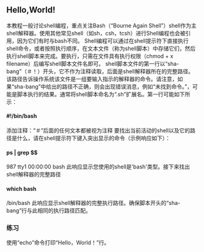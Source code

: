 ## Hello,World!

本教程一般讨论shell编程，重点关注Bash（“Bourne Again Shell”）shell作为主shell解释器。使用其他常见shell（如sh，csh，tcsh）进行Shell编程也会被引用，因为它们有时与bash不同。
Shell编程可以通过在shell提示符下直接执行shell命令，或者按照执行顺序，在文本文件（称为shell脚本）中存储它们，然后执行shell脚本来完成。要执行，只需在文件具有执行权限（chmod + x filename）后编写shell脚本文件名即可。
shell脚本文件的第一行以“sha-bang”（＃！）开头，它不作为注释读取，后面是shell解释器所在的完整路径。该路径告诉操作系统该文件是一组要输入指示的解释器的命令。请注意，如果“sha-bang”中给出的路径不正确，则会出现错误消息，例如“未找到命令。”，可能是脚本执行的结果。通常将shell脚本命名为“.sh”扩展名。第一行可能如下所示：

#### #!/bin/bash

添加注释：“＃”后面的任何文本都被视为注释
要找出当前活动的shell以及它的路径是什么，请在shell提示符下键入突出显示的命令（示例响应如下）：

#### ps | grep $$

987 tty1 00:00:00 bash
此响应显示您使用的shell是'bash'类型。接下来找出shell解释器的完整路径

#### which bash

/bin/bash
此响应显示shell解释器的完整执行路径。确保脚本开头的“sha-bang”行与此相同的执行路径匹配。

### 练习

使用“echo”命令打印“Hello，World！”行。
